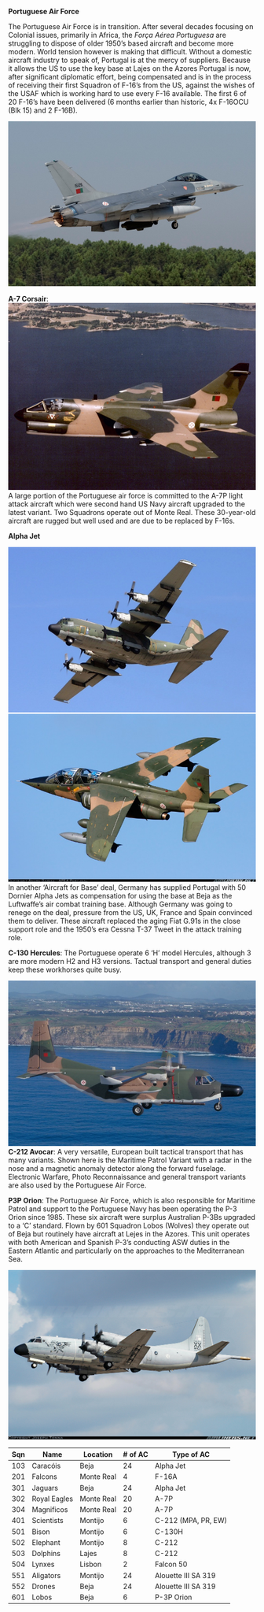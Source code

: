 **Portuguese Air Force**

The Portuguese Air Force is in transition. After several decades
focusing on Colonial issues, primarily in Africa, the *Força Aérea
Portuguesa* are struggling to dispose of older 1950’s based aircraft and
become more modern. World tension however is making that difficult.
Without a domestic aircraft industry to speak of, Portugal is at the
mercy of suppliers. Because it allows the US to use the key base at
Lajes on the Azores Portugal is now, after significant diplomatic
effort, being compensated and is in the process of receiving their first
Squadron of F-16’s from the US, against the wishes of the USAF which is
working hard to use every F-16 available. The first 6 of 20 F-16’s have
been delivered (6 months earlier than historic, 4x F-16OCU (Blk 15) and
2 F-16B).

![](/assets/images/nato/pt/air/image1.jpeg)

**A-7 Corsair**: ![](/assets/images/nato/pt/air/image2.jpeg)A large
portion of the Portuguese air force is committed to the A-7P light
attack aircraft which were second hand US Navy aircraft upgraded to the
latest variant. Two Squadrons operate out of Monte Real. These
30-year-old aircraft are rugged but well used and are due to be replaced
by F-16s.

**Alpha
Jet**

![](/assets/images/nato/pt/air/image3.jpeg)![](/assets/images/nato/pt/air/image4.jpeg)In
another ‘Aircraft for Base’ deal, Germany has supplied Portugal with 50
Dornier Alpha Jets as compensation for using the base at Beja as the
Luftwaffe’s air combat training base. Although Germany was going to
renege on the deal, pressure from the US, UK, France and Spain convinced
them to deliver. These aircraft replaced the aging Fiat G.91s in the
close support role and the 1950’s era Cessna T-37 Tweet in the attack
training role.

**C-130 Hercules**: The Portuguese operate 6 ‘H’ model Hercules,
although 3 are more modern H2 and H3 versions. Tactual transport and
general duties keep these workhorses quite busy.

![](/assets/images/nato/pt/air/image5.jpeg)**C-212 Avocar**: A very
versatile, European built tactical transport that has many variants.
Shown here is the Maritime Patrol Variant with a radar in the nose and a
magnetic anomaly detector along the forward fuselage. Electronic
Warfare, Photo Reconnaissance and general transport variants are also
used by the Portuguese Air Force.

**P3P Orion**: The Portuguese Air Force, which is also responsible for
Maritime Patrol and support to the Portuguese Navy has been operating
the P-3 Orion since 1985. These six aircraft were surplus Australian
P-3Bs upgraded to a ‘C’ standard. Flown by 601 Squadron Lobos (Wolves)
they operate out of Beja but routinely have aircraft at Lejes in the
Azores. This unit operates with both American and Spanish P-3’s
conducting ASW duties in the Eastern Atlantic and particularly on the
approaches to the Mediterranean Sea.

![](/assets/images/nato/pt/air/image6.jpg)

| Sqn | Name         | Location   | \# of AC | Type of AC          |
| --- | ------------ | ---------- | -------- | ------------------- |
| 103 | Caracóis     | Beja       | 24       | Alpha Jet           |
| 201 | Falcons      | Monte Real | 4        | F-16A               |
| 301 | Jaguars      | Beja       | 24       | Alpha Jet           |
| 302 | Royal Eagles | Monte Real | 20       | A-7P                |
| 304 | Magnificos   | Monte Real | 20       | A-7P                |
| 401 | Scientists   | Montijo    | 6        | C-212 (MPA, PR, EW) |
| 501 | Bison        | Montijo    | 6        | C-130H              |
| 502 | Elephant     | Montijo    | 8        | C-212               |
| 503 | Dolphins     | Lajes      | 8        | C-212               |
| 504 | Lynxes       | Lisbon     | 2        | Falcon 50           |
| 551 | Aligators    | Montijo    | 24       | Alouette III SA 319 |
| 552 | Drones       | Beja       | 24       | Alouette III SA 319 |
| 601 | Lobos        | Beja       | 6        | P-3P Orion          |
